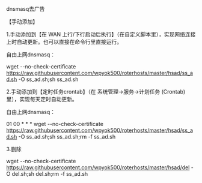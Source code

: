 dnsmasq去广告

【手动添加】

1.手动添加到【在 WAN 上行/下行启动后执行】（在自定义脚本里），实现网络连接上时自动更新。也可以直接在命令行里直接运行。

自由上网dnsmasq：

wget --no-check-certificate https://raw.githubusercontent.com/wpyok500/roterhosts/master/hsad/ss_ad.sh -O ss_ad.sh;sh ss_ad.sh

2.手动添加到【定时任务crontab】（在 系统管理→服务→计划任务 (Crontab)里），实现每天定时自动更新。

自由上网dnsmasq：

01 00 * * * wget --no-check-certificate https://raw.githubusercontent.com/wpyok500/roterhosts/master/hsad/ss_ad.sh -O ss_ad.sh;sh ss_ad.sh;rm -f ss_ad.sh


3.删除

wget --no-check-certificate https://raw.githubusercontent.com/wpyok500/roterhosts/master/hsad/del -O del.sh;sh del.sh;rm -f ss_ad.sh

